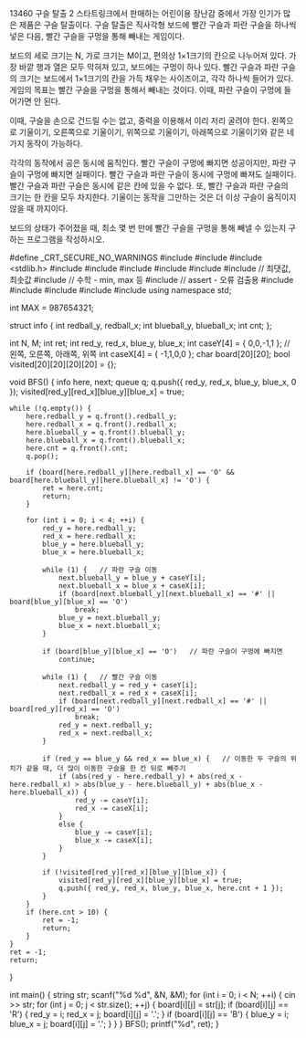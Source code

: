 13460 구슬 탈출 2
스타트링크에서 판매하는 어린이용 장난감 중에서 가장 인기가 많은 제품은 구슬 탈출이다. 
구슬 탈출은 직사각형 보드에 빨간 구슬과 파란 구슬을 하나씩 넣은 다음, 빨간 구슬을 구멍을 통해 빼내는 게임이다.

보드의 세로 크기는 N, 가로 크기는 M이고, 편의상 1×1크기의 칸으로 나누어져 있다. 가장 바깥 행과 열은 모두 막혀져 있고, 보드에는 구멍이 하나 있다. 
빨간 구슬과 파란 구슬의 크기는 보드에서 1×1크기의 칸을 가득 채우는 사이즈이고, 각각 하나씩 들어가 있다. 게임의 목표는 빨간 구슬을 구멍을 통해서 빼내는 것이다. 
이때, 파란 구슬이 구멍에 들어가면 안 된다.

이때, 구슬을 손으로 건드릴 수는 없고, 중력을 이용해서 이리 저리 굴려야 한다. 
왼쪽으로 기울이기, 오른쪽으로 기울이기, 위쪽으로 기울이기, 아래쪽으로 기울이기와 같은 네 가지 동작이 가능하다.

각각의 동작에서 공은 동시에 움직인다. 빨간 구슬이 구멍에 빠지면 성공이지만, 파란 구슬이 구멍에 빠지면 실패이다. 
빨간 구슬과 파란 구슬이 동시에 구멍에 빠져도 실패이다. 빨간 구슬과 파란 구슬은 동시에 같은 칸에 있을 수 없다. 
또, 빨간 구슬과 파란 구슬의 크기는 한 칸을 모두 차지한다. 기울이는 동작을 그만하는 것은 더 이상 구슬이 움직이지 않을 때 까지이다.

보드의 상태가 주어졌을 때, 최소 몇 번 만에 빨간 구슬을 구멍을 통해 빼낼 수 있는지 구하는 프로그램을 작성하시오.



#define _CRT_SECURE_NO_WARNINGS
#include <numeric>
#include <cstdio>
#include <stdlib.h>
#include <iostream>
#include <cstring>
#include <string>
#include <algorithm>
#include <vector>
#include <climits>   // 최댓값, 최솟값
#include <cmath>   // 수학 - min, max 등
#include <cassert>   // assert - 오류 검출용
#include <queue>
#include <stack>
#include <deque>
#include <map>
#include <set>
using namespace std;

int MAX = 987654321;

struct info {
	int redball_y, redball_x;
	int blueball_y, blueball_x;
	int cnt;
};

int N, M;
int ret;
int red_y, red_x, blue_y, blue_x;
int caseY[4] = { 0,0,-1,1 };   // 왼쪽, 오른쪽, 아래쪽, 위쪽
int caseX[4] = { -1,1,0,0 };
char board[20][20];
bool visited[20][20][20][20] = {};

void BFS() {
	info here, next;
	queue<info> q;
	q.push({ red_y, red_x, blue_y, blue_x, 0 });
	visited[red_y][red_x][blue_y][blue_x] = true;

	while (!q.empty()) {
		here.redball_y = q.front().redball_y;
		here.redball_x = q.front().redball_x;
		here.blueball_y = q.front().blueball_y;
		here.blueball_x = q.front().blueball_x;
		here.cnt = q.front().cnt;
		q.pop();

		if (board[here.redball_y][here.redball_x] == 'O' && board[here.blueball_y][here.blueball_x] != 'O') {
			ret = here.cnt;
			return;
		}

		for (int i = 0; i < 4; ++i) {
			red_y = here.redball_y;
			red_x = here.redball_x;
			blue_y = here.blueball_y;
			blue_x = here.blueball_x;

			while (1) {   // 파란 구슬 이동
				next.blueball_y = blue_y + caseY[i];
				next.blueball_x = blue_x + caseX[i];
				if (board[next.blueball_y][next.blueball_x] == '#' || board[blue_y][blue_x] == 'O')
					break;
				blue_y = next.blueball_y;
				blue_x = next.blueball_x;
			}

			if (board[blue_y][blue_x] == 'O')   // 파란 구슬이 구멍에 빠지면
				continue;

			while (1) {   // 빨간 구슬 이동
				next.redball_y = red_y + caseY[i];
				next.redball_x = red_x + caseX[i];
				if (board[next.redball_y][next.redball_x] == '#' || board[red_y][red_x] == 'O')
					break;
				red_y = next.redball_y;
				red_x = next.redball_x;
			}

			if (red_y == blue_y && red_x == blue_x) {   // 이동한 두 구슬의 위치가 같을 때, 더 많이 이동한 구슬을 한 칸 뒤로 빼주기
				if (abs(red_y - here.redball_y) + abs(red_x - here.redball_x) > abs(blue_y - here.blueball_y) + abs(blue_x - here.blueball_x)) {
					red_y -= caseY[i];
					red_x -= caseX[i];
				}
				else {
					blue_y -= caseY[i];
					blue_x -= caseX[i];
				}
			}

			if (!visited[red_y][red_x][blue_y][blue_x]) {
				visited[red_y][red_x][blue_y][blue_x] = true;
				q.push({ red_y, red_x, blue_y, blue_x, here.cnt + 1 });
			}
		}
		if (here.cnt > 10) {
			ret = -1;
			return;
		}
	}
	ret = -1;
	return;
}


int main() {
	string str;
	scanf("%d %d", &N, &M);
	for (int i = 0; i < N; ++i) {
		cin >> str;
		for (int j = 0; j < str.size(); ++j) {
			board[i][j] = str[j];
			if (board[i][j] == 'R') {
				red_y = i;
				red_x = j;
				board[i][j] = '.';
			}
			if (board[i][j] == 'B') {
				blue_y = i;
				blue_x = j;
				board[i][j] = '.';
			}
		}
	}
	BFS();
	printf("%d", ret);
}
